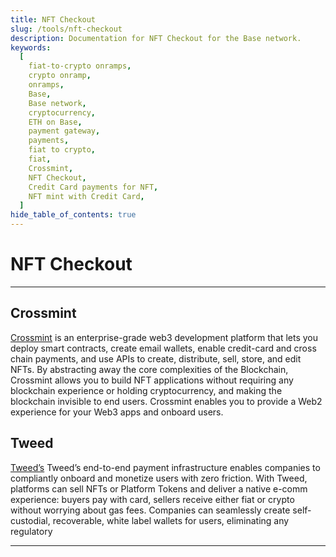 ```yaml
---
title: NFT Checkout
slug: /tools/nft-checkout
description: Documentation for NFT Checkout for the Base network.
keywords:
  [
    fiat-to-crypto onramps,
    crypto onramp,
    onramps,
    Base,
    Base network,
    cryptocurrency,
    ETH on Base,
    payment gateway,
    payments,
    fiat to crypto,
    fiat,
    Crossmint,
    NFT Checkout,
    Credit Card payments for NFT,
    NFT mint with Credit Card,
  ]
hide_table_of_contents: true
---
```


# NFT Checkout

---

## Crossmint

[Crossmint](https://crossmint.com/?utm_source=backlinks&utm_medium=docs&utm_campaign=base) is an enterprise-grade web3 development platform that lets you deploy smart contracts, create email wallets, enable credit-card and cross chain payments, and use APIs to create, distribute, sell, store, and edit NFTs. By abstracting away the core complexities of the Blockchain, Crossmint allows you to build NFT applications without requiring any blockchain experience or holding cryptocurrency, and making the blockchain invisible to end users. Crossmint enables you to provide a Web2 experience for your Web3 apps and onboard users.

## Tweed

[Tweed’s](paytweed.com) Tweed’s end-to-end payment infrastructure enables companies to compliantly onboard and monetize users with zero friction. With Tweed, platforms can sell NFTs or Platform Tokens and deliver a native e-comm experience: buyers pay with card, sellers receive either fiat or crypto without worrying about gas fees. Companies can seamlessly create self-custodial, recoverable, white label wallets for users, eliminating any regulatory

---
